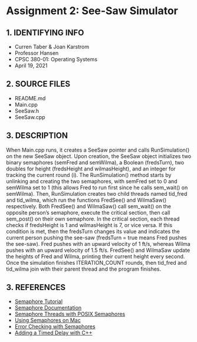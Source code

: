 # Assignment 2: See-Saw Simulator

## 1. IDENTIFYING INFO
- Curren Taber & Joan Karstrom
- Professor Hansen
- CPSC 380-01: Operating Systems
- April 19, 2021

## 2. SOURCE FILES
- README.md
- Main.cpp
- SeeSaw.h
- SeeSaw.cpp

## 3. DESCRIPTION

When Main.cpp runs, it creates a SeeSaw pointer and calls RunSimulation() on the new SeeSaw object. Upon creation, the SeeSaw object initializes two binary semaphores (semFred and semWilma), a Boolean (fredsTurn), two doubles for height (fredsHeight and wilmasHeight), and an integer for tracking the current round (i). The RunSimulation() method starts by unlinking and creating the two semaphores, with semFred set to 0 and semWilma set to 1 (this allows Fred to run first since he calls sem_wait() on semWilma). Then, RunSimulation creates two child threads named tid_fred and tid_wilma, which run the functions FredSee() and WilmaSaw() respectively. Both FredSee() and WilmaSaw() call sem_wait() on the opposite person’s semaphore, execute the critical section, then call sem_post() on their own semaphore. In the critical section, each thread checks if fredsHeight is 1 and wilmasHeight is 7, or vice versa. If this condition is met, then the fredsTurn changes its value and indicates the current person pushing the see-saw (fredsTurn = true means Fred pushes the see-saw). Fred pushes with an upward velocity of 1 ft/s, whereas Wilma pushes with an upward velocity of 1.5 ft/s. FredSee() and WilmaSaw update the heights of Fred and Wilma, printing their current height every second. Once the simulation finishes ITERATION_COUNT rounds, then tid_fred and tid_wilma join with their parent thread and the program finishes.

## 3. REFERENCES
- [Semaphore Tutorial](https://youtu.be/ukM_zzrIeXs)
- [Semaphore Documentation](https://pubs.opengroup.org/onlinepubs/7908799/xsh/semaphore.h.html)
- [Semaphore Threads with POSIX Semaphores](http://www.csc.villanova.edu/~mdamian/threads/posixsem.html)
- [Using Semaphores on Mac](https://stackoverflow.com/questions/4136181/program-using-semaphores-runs-fine-on-linux-unexpected-results-on-mac-osx)
- [Error Checking with Semaphores](https://stackoverflow.com/questions/36755003/initialise-semaphores-using-sem-open)
- [Adding a Timed Delay with C++](https://stackoverflow.com/questions/158585/how-do-you-add-a-timed-delay-to-a-c-program)
